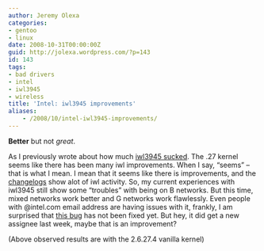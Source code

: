 ```yaml
---
author: Jeremy Olexa
categories:
- gentoo
- linux
date: 2008-10-31T00:00:00Z
guid: http://jolexa.wordpress.com/?p=143
id: 143
tags:
- bad drivers
- intel
- iwl3945
- wireless
title: 'Intel: iwl3945 improvements'
aliases:
    - /2008/10/intel-iwl3945-improvements/
---
```


**Better** but not *great*.

As I previously wrote about how much [iwl3945 sucked][1]. The .27 kernel seems like there has been many iwl improvements. When I say, &#8220;seems&#8221; &#8211; that is what I mean. I mean that it seems like there is improvements, and the [changelogs][2] show alot of iwl activity. So, my current experiences with iwl3945 still show some &#8220;troubles&#8221; with being on B networks. But this time, mixed networks work better and G networks work flawlessly. Even people with @intel.com email address are having issues with it, frankly, I am surprised that [this bug][3] has not been fixed yet. But hey, it did get a new assignee last week, maybe that is an improvement?

(Above observed results are with the 2.6.27.4 vanilla kernel)

 [1]: http://jolexa.wordpress.com/2008/09/02/intel-iwl3945-madness/
 [2]: http://git.kernel.org/?p=linux%2Fkernel%2Fgit%2Fstable%2Flinux-2.6.27.y.git&a=search&h=HEAD&st=commit&s=iwl
 [3]: http://www.intellinuxwireless.org/bugzilla/show_bug.cgi?id=1592